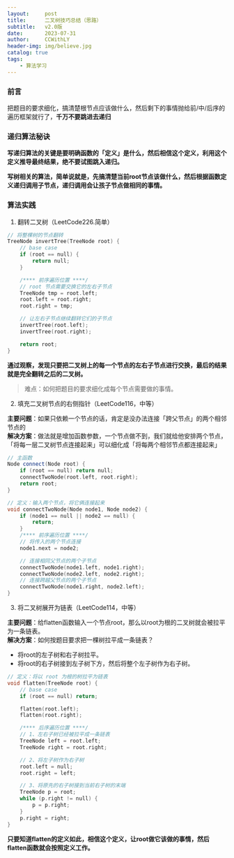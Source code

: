 ```yaml
---
layout:     post
title:      二叉树技巧总结（思路）
subtitle:   v2.0版
date:       2023-07-31
author:     CCWithLY
header-img: img/believe.jpg
catalog: true
tags:
    - 算法学习
---
```


### 前言

把题目的要求细化，搞清楚根节点应该做什么，然后剩下的事情抛给前/中/后序的遍历框架就行了，**千万不要跳进去递归**

### 递归算法秘诀

**写递归算法的关键是要明确函数的「定义」是什么，然后相信这个定义，利用这个定义推导最终结果，绝不要试图跳入递归。**

**写树相关的算法，简单说就是，先搞清楚当前root节点该做什么，然后根据函数定义递归调用子节点，递归调用会让孩子节点做相同的事情。**

### 算法实践

1. 翻转二叉树（LeetCode226.简单）
```C++
// 将整棵树的节点翻转
TreeNode invertTree(TreeNode root) {
    // base case
    if (root == null) {
        return null;
    }

    /**** 前序遍历位置 ****/
    // root 节点需要交换它的左右子节点
    TreeNode tmp = root.left;
    root.left = root.right;
    root.right = tmp;

    // 让左右子节点继续翻转它们的子节点
    invertTree(root.left);
    invertTree(root.right);

    return root;
}
```
**通过观察，发现只要把二叉树上的每一个节点的左右子节点进行交换，最后的结果就是完全翻转之后的二叉树。**

> 难点：如何把题目的要求细化成每个节点需要做的事情。

2. 填充二叉树节点的右侧指针（LeetCode116，中等）

**主要问题**：如果只依赖一个节点的话，肯定是没办法连接「跨父节点」的两个相邻节点的  
**解决方案**：做法就是增加函数参数，一个节点做不到，我们就给他安排两个节点，「将每一层二叉树节点连接起来」可以细化成「将每两个相邻节点都连接起来」
```C++
// 主函数
Node connect(Node root) {
    if (root == null) return null;
    connectTwoNode(root.left, root.right);
    return root;
}

// 定义：输入两个节点，将它俩连接起来
void connectTwoNode(Node node1, Node node2) {
    if (node1 == null || node2 == null) {
        return;
    }
    /**** 前序遍历位置 ****/
    // 将传入的两个节点连接
    node1.next = node2;

    // 连接相同父节点的两个子节点
    connectTwoNode(node1.left, node1.right);
    connectTwoNode(node2.left, node2.right);
    // 连接跨越父节点的两个子节点
    connectTwoNode(node1.right, node2.left);
}
```

3. 将二叉树展开为链表（LeetCode114，中等）

**主要问题**：给flatten函数输入一个节点root，那么以root为根的二叉树就会被拉平为一条链表。  
**解决方案**：如何按题目要求把一棵树拉平成一条链表？
- 将root的左子树和右子树拉平。
- 将root的右子树接到左子树下方，然后将整个左子树作为右子树。

```C++
// 定义：将以 root 为根的树拉平为链表
void flatten(TreeNode root) {
    // base case
    if (root == null) return;

    flatten(root.left);
    flatten(root.right);

    /**** 后序遍历位置 ****/
    // 1、左右子树已经被拉平成一条链表
    TreeNode left = root.left;
    TreeNode right = root.right;

    // 2、将左子树作为右子树
    root.left = null;
    root.right = left;

    // 3、将原先的右子树接到当前右子树的末端
    TreeNode p = root;
    while (p.right != null) {
        p = p.right;
    }
    p.right = right;
}
```
**只要知道flatten的定义如此，相信这个定义，让root做它该做的事情，然后flatten函数就会按照定义工作。**